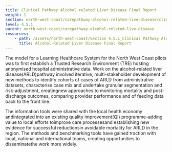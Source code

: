 ```yaml
---
title: Clinical Pathway Alcohol related Liver Disease Final Report
weight: 1
section: north-west-coast/carepathway-alcohol-related-live-disease/clinical-pathway-alcohol-related-liver-disease-final-report
level: 4.5.1
parent: north-west-coast/carepathway-alcohol-related-live-disease
resources: 
    - path: /assets/north-west-coast/Section 4.5.1_Clinical Pathway Alcohol-Related Liver Disease Final Report .pdf
      title: Alcohol-Related Liver Disease Final Report
---
```


The  model  for  a  Learning  Healthcare  System  for  the  North  West  Coast  pilots  was  to  first establish a Trusted Research Environment (TRE) hosting anonymised hospital administrative data. Work   on   the   alcohol-related   liver   disease(ARLD)pathway   involved   iterative,   multi-stakeholder development  of new  methods  to identify  cohorts  of  cases  of  ARLD  from administrative datasets, characterise case mix and undertake granular segmentation and risk-adjustment, creatingnew approaches to monitoring mortality and post-discharge outcomes, comparing provider performance and of feeding data back to the front line. 

The information tools  were shared  with  the  local  health  economy  andintegrated  into  an existing quality improvement(QI) programme–adding value to local efforts toimprove care processesand establishing new evidence for successful reductionsin avoidable mortality for ARLD in the region.  The   methods   and   benchmarking   tools have   gained   traction   with local, national and international teams, creating opportunities to disseminatethe work more widely.
